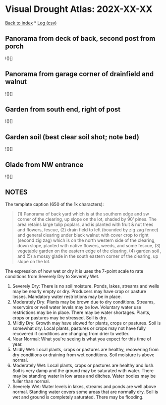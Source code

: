 # Visual Drought Atlas: 202X-XX-XX

[Back to index](VisualDroughtAtlas.md) * [Log (csv)](VisualDroughtAtlas.csv)

## Panorama from deck of back, second post from porch

!()[]

## Panorama from garage corner of drainfield and walnut

!()[]

## Garden from south end, right of post

!()[]

## Garden soil (best clear soil shot; note bed)

!()[]

## Glade from NW entrance

!()[]

## NOTES

The template caption (650 of the 1k characters):

> (1) Panorama of back yard which is at the southern edge and sw corner of the clearing, up slope on the lot,  shaded by 90’ pines. The area retains large tulip poplars, and is planted with fruit & nut trees and flowers, fescue, (2) drain field to left  (bounded by zig zag fence) and  general clearing under black walnut with cover crop  to right (second  zig zag) which is on the north western side of the clearing, down slope, planted with native flowers, weeds, and some fescue, (3) vegetable garden on the eastern edge of the clearing, (4) garden soil , and (5) a  mossy glade in the  south eastern corner of the clearing, up slope on the lot.

The expression of how wet or dry it is uses the 7-point scale to rate conditions from Severely Dry to Severely Wet.

1. Severely Dry: There is no soil moisture. Ponds, lakes, streams and wells may be nearly empty or dry. Producers may have crop or pasture losses. Mandatory water restrictions may be in place.
2. Moderately Dry: Plants may be brown due to dry conditions. Streams, reservoirs or well water levels may be low. Voluntary water use restrictions may be in place. There may be water shortages. Plants, crops or pastures may be stressed. Soil is dry. 
3. Mildly Dry: Growth may have slowed for plants, crops or pastures. Soil is somewhat dry. Local plants, pastures or crops may not have fully recovered if conditions are changing from drier to wetter.
4. Near Normal: What you're seeing is what you expect for this time of year.
5. Mildly Wet: Local plants, crops or pastures are healthy, recovering from dry conditions or draining from wet conditions. Soil moisture is above normal.
6. Moderately Wet: Local plants, crops or pastures are healthy and lush. Soil is very damp and the ground may be saturated with water. There may be standing water in low areas and ditches. Water bodies may be fuller than normal.
7. Severely Wet: Water levels in lakes, streams and ponds are well above normal. Standing water covers some areas that are normally dry. Soil is wet and ground is completely saturated. There may be flooding.
